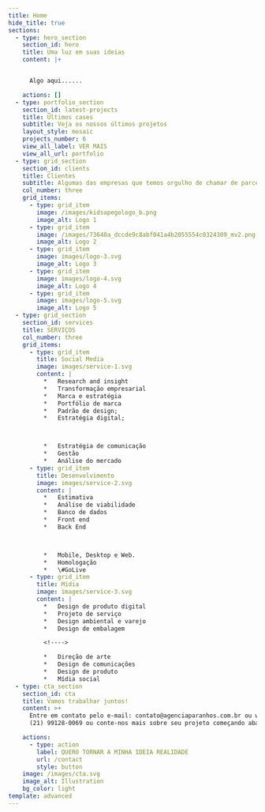 ```yaml
---
title: Home
hide_title: true
sections:
  - type: hero_section
    section_id: hero
    title: Uma luz em suas ideias
    content: |+


      Algo aqui......

    actions: []
  - type: portfolio_section
    section_id: latest-projects
    title: Últimos cases
    subtitle: Veja os nossos últimos projetos
    layout_style: mosaic
    projects_number: 6
    view_all_label: VER MAIS
    view_all_url: portfolio
  - type: grid_section
    section_id: clients
    title: Clientes
    subtitle: Algumas das empresas que temos orgulho de chamar de parceiras
    col_number: three
    grid_items:
      - type: grid_item
        image: /images/kidsapegologo_b.png
        image_alt: Logo 1
      - type: grid_item
        image: /images/73640a_dccde9c8abf041a4b2055554c0324309_mv2.png
        image_alt: Logo 2
      - type: grid_item
        image: images/logo-3.svg
        image_alt: Logo 3
      - type: grid_item
        image: images/logo-4.svg
        image_alt: Logo 4
      - type: grid_item
        image: images/logo-5.svg
        image_alt: Logo 5
  - type: grid_section
    section_id: services
    title: SERVIÇOS
    col_number: three
    grid_items:
      - type: grid_item
        title: Social Media
        image: images/service-1.svg
        content: |
          *   Research and insight
          *   Transformação empresarial
          *   Marca e estratégia
          *   Portfólio de marca
          *   Padrão de design;
          *   Estratégia digital;



          *   Estratégia de comunicação
          *   Gestão
          *   Análise do mercado
      - type: grid_item
        title: Desenvolvimento
        image: images/service-2.svg
        content: |
          *   Estimativa
          *   Análise de viabilidade
          *   Banco de dados
          *   Front end
          *   Back End



          *   Mobile, Desktop e Web.
          *   Homologação
          *   \#GoLive
      - type: grid_item
        title: Mídia
        image: images/service-3.svg
        content: |
          *   Design de produto digital
          *   Projeto de serviço
          *   Design ambiental e varejo
          *   Design de embalagem

          <!---->

          *   Direção de arte
          *   Design de comunicações
          *   Design de produto
          *   Mídia social
  - type: cta_section
    section_id: cta
    title: Vamos trabalhar juntos!
    content: >+
      Entre em contato pelo e-mail: contato@agenciaparanhos.com.br ou whatsapp:
      (21) 99128-0069 ou conte-nos mais sobre seu projeto começando abaixo.

    actions:
      - type: action
        label: QUERO TORNAR A MINHA IDEIA REALIDADE
        url: /contact
        style: button
    image: /images/cta.svg
    image_alt: Illustration
    bg_color: light
template: advanced
---
```

